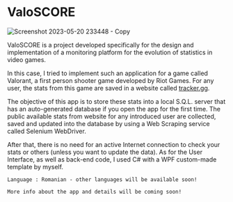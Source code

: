 # ValoSCORE

![Screenshot 2023-05-20 233448 - Copy](https://github.com/bastysmc/ValoSCORE/assets/127879422/01dca738-e900-489f-a41f-f6ec6c8b73e2)

ValoSCORE is a project developed specifically for the design and implementation of a monitoring platform for the evolution of statistics in video games.

In this case, I tried to implement such an application for a game called Valorant, a first person shooter game developed by Riot Games. For any user, the stats from this game are saved in a website called [tracker.gg](https://tracker.gg/).

The objective of this app is to store these stats into a local S.Q.L. server that has an auto-generated database if you open the app for the first time. The public available stats from website for any introduced user are collected, saved and updated into the database by using a Web Scraping service called Selenium WebDriver. 

After that, there is no need for an active Internet connection to check your stats or others (unless you want to update the data). 
As for the User Interface, as well as back-end code, I used C# with a WPF custom-made template by myself.

`Language : Romanian - other languages will be available soon!`

`More info about the app and details will be coming soon!`
